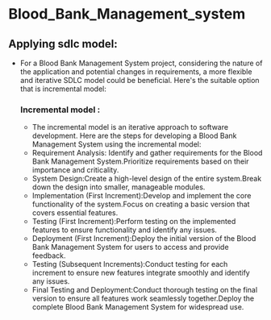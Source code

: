 # Blood_Bank_Management_system 
## Applying sdlc model: 
  - For a Blood Bank Management System project, considering the nature of the application and potential changes in requirements, a more flexible and iterative SDLC model could be beneficial. Here's the suitable option that is incremental model:
    ### Incremental model :
      - The incremental model is an iterative approach to software development. Here are the steps for developing a Blood Bank Management System using the incremental model:
      - Requirement Analysis: Identify and gather requirements for the Blood Bank Management System.Prioritize requirements based on their importance and criticality.
      - System Design:Create a high-level design of the entire system.Break down the design into smaller, manageable modules.
      - Implementation (First Increment):Develop and implement the core functionality of the system.Focus on creating a basic version that covers essential features.
      - Testing (First Increment):Perform testing on the implemented features to ensure functionality and identify any issues.
      - Deployment (First Increment):Deploy the initial version of the Blood Bank Management System for users to access and provide feedback.
      - Testing (Subsequent Increments):Conduct testing for each increment to ensure new features integrate smoothly and identify any issues.
      - Final Testing and Deployment:Conduct thorough testing on the final version to ensure all features work seamlessly together.Deploy the complete Blood Bank Management System for widespread use.
